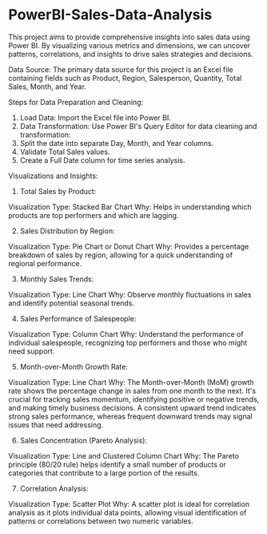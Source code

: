 # PowerBI-Sales-Data-Analysis

This project aims to provide comprehensive insights into sales data using Power BI. By visualizing various metrics and dimensions, we can uncover patterns, correlations, and insights to drive sales strategies and decisions.

Data Source: 
The primary data source for this project is an Excel file containing fields such as Product, Region, Salesperson, Quantity, Total Sales, Month, and Year.

Steps for Data Preparation and Cleaning:

1. Load Data: Import the Excel file into Power BI.
2. Data Transformation: Use Power BI's Query Editor for data cleaning and transformation:
3. Split the date into separate Day, Month, and Year columns.
4. Validate Total Sales values.
5. Create a Full Date column for time series analysis.

Visualizations and Insights:

1. Total Sales by Product:

Visualization Type: Stacked Bar Chart
Why: Helps in understanding which products are top performers and which are lagging.

2. Sales Distribution by Region:

Visualization Type: Pie Chart or Donut Chart
Why: Provides a percentage breakdown of sales by region, allowing for a quick understanding of regional performance.

3. Monthly Sales Trends:

Visualization Type: Line Chart
Why: Observe monthly fluctuations in sales and identify potential seasonal trends.

4. Sales Performance of Salespeople:

Visualization Type: Column Chart
Why: Understand the performance of individual salespeople, recognizing top performers and those who might need support.

5. Month-over-Month Growth Rate:

Visualization Type: Line Chart
Why: The Month-over-Month (MoM) growth rate shows the percentage change in sales from one month to the next. It's crucial for tracking sales momentum, identifying positive or negative trends, and making timely business decisions. A consistent upward trend indicates strong sales performance, whereas frequent downward trends may signal issues that need addressing.

6. Sales Concentration (Pareto Analysis):

Visualization Type: Line and Clustered Column Chart
Why: The Pareto principle (80/20 rule) helps identify a small number of products or categories that contribute to a large portion of the results.

7. Correlation Analysis:

Visualization Type: Scatter Plot
Why: A scatter plot is ideal for correlation analysis as it plots individual data points, allowing visual identification of patterns or correlations between two numeric variables.
